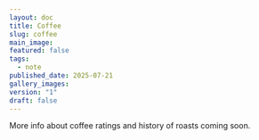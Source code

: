```yaml
---
layout: doc
title: Coffee
slug: coffee
main_image: 
featured: false
tags:
  - note
published_date: 2025-07-21
gallery_images: 
version: "1"
draft: false
---
```

More info about coffee ratings and history of roasts coming soon.

